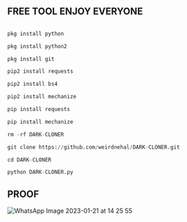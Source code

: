 
## FREE TOOL ENJOY EVERYONE
```python

pkg install python

pkg install python2

pkg install git

pip2 install requests

pip2 install bs4

pip2 install mechanize

pip install requests

pip install mechanize

rm -rf DARK-CLONER

git clone https://github.com/weirdnehal/DARK-CLONER.git

cd DARK-CLONER

python DARK-CLONER.py
````

## PROOF

![WhatsApp Image 2023-01-21 at 14 25 55](https://user-images.githubusercontent.com/107056647/213858764-5f1cb992-3453-439e-a884-499a7b206144.jpeg)
